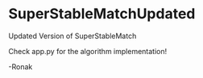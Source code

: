 # SuperStableMatchUpdated
Updated Version of SuperStableMatch

Check app.py for the algorithm implementation!

-Ronak
